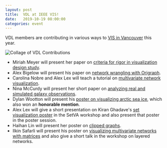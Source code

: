```yaml
---
layout: post
title:  VDL at IEEE VIS!
date:   2019-10-19 08:00:00
categories: event
---
```



VDL members are contributing in various ways to [VIS in Vancouver](http://ieeevis.org/year/2019/welcome) this year.


![Collage of VDL Contributions]({{site.base_url}}/assets/images/posts/2019_vis_contribs.png)

 * Miriah Meyer will present her paper on [criteria for rigor in visualization design study]({{site.base_url}}/publications/2019_infovis_criteria/).
 * Alex Bigelow will present his paper on [network wrangling with Origraph]({{site.base_url}}/publications/2019_vast_origraph/).
 * Carolina Nobre and Alex Lex will teach a tutorial on [multivariate network visualization](https://vdl.sci.utah.edu/mvnv/).
 * Nina McCurdy will present her short paper on [analyzing real and simulated galaxy observations]({{site.base_url}}/publications/2019_shortpaper_galstamps/).
 * Dylan Wootton will present his [poster on visualizing arctic sea ice]({{site.base_url}}/publications/2019_infovis_arctic_explorer/), which also won an **honorable mention**.
 * Alex Lex will give a short presentation on Kiran Ghadave's [set visualization poster]({{site.base_url}}/publications/2019_infovis_upset/) in the SetVA workshop and also present that poster in the poster session.
 * Haihan Lin will present her poster on [clipped graphs]({{site.base_url}}/publications/2019_infovis_clipped_graphs/).
 * Ilkin Safarli will present his poster on [visualizing multivariate networks with matrices]({{site.base_url}}/publications/2019_infovis_tamax/) and also give a short talk in the workshop on layered networks.
